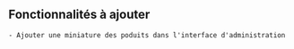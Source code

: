 ## Fonctionnalités à ajouter
    - Ajouter une miniature des poduits dans l'interface d'administration
 